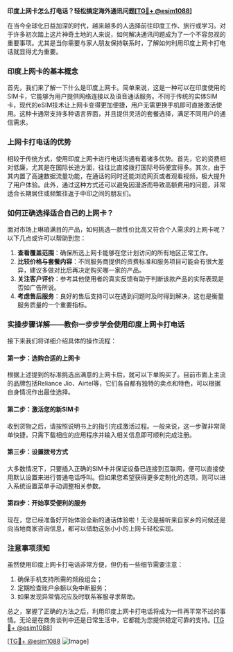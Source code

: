 **印度上网卡怎么打电话？轻松搞定海外通讯问题[[TG💪+ @esim1088](https://t.me/s/esim1088)]**

在当今全球化日益加深的时代，越来越多的人选择前往印度工作、旅行或学习。对于许多初次踏上这片神奇土地的人来说，如何解决通讯问题成为了一个不容忽视的重要事项。尤其是当你需要与家人朋友保持联系时，了解如何利用印度上网卡打电话就显得尤为重要。

### 印度上网卡的基本概念

首先，我们来了解一下什么是印度上网卡。简单来说，这是一种可以在印度使用的SIM卡，它能够为用户提供网络连接以及语音通话服务。不同于传统的实体SIM卡，现代的eSIM技术让上网卡变得更加便捷，用户无需更换手机即可直接激活使用。这种卡通常支持多种语言界面，并且提供灵活的套餐选择，满足不同用户的通信需求。

### 上网卡打电话的优势

相较于传统方式，使用印度上网卡进行电话沟通有着诸多优势。首先，它的资费相对低廉，尤其是在国际长途方面，往往比直接拨打国际号码便宜得多。其次，由于其内置了高速数据流量功能，在通话的同时还能浏览网页或者观看视频，极大提升了用户体验。此外，通过这种方式还可以避免因漫游而导致高额费用的问题，非常适合长期居住或频繁往返于中印之间的朋友们。

### 如何正确选择适合自己的上网卡？

面对市场上琳琅满目的产品，如何挑选一款性价比高又符合个人需求的上网卡呢？以下几点或许可以帮助到您：

1. **查看覆盖范围**：确保所选上网卡能够在您计划访问的所有地区正常工作。
2. **比较价格与套餐内容**：不同服务商提供的资费标准和服务项目可能会有很大差异，建议多做对比后再决定购买哪一家的产品。
3. **关注客户评价**：参考其他使用者的真实反馈有助于判断该款产品的实际表现是否如广告所说。
4. **考虑售后服务**：良好的售后支持可以在遇到问题时及时得到解决，这也是衡量服务质量的一个重要指标。

### 实操步骤详解——教你一步步学会使用印度上网卡打电话

接下来我们将详细介绍具体的操作流程：

#### 第一步：选购合适的上网卡
根据上述提到的标准挑选出满意的上网卡后，就可以下单购买了。目前市面上主流的品牌包括Reliance Jio、Airtel等，它们各自都有独特的卖点和特色，可以根据自身情况作出最佳选择。

#### 第二步：激活您的新SIM卡
收到货物之后，请按照说明书上的指引完成激活过程。一般来说，这一步骤非常简单快捷，只需下载相应的应用程序并输入相关信息即可顺利完成注册。

#### 第三步：设置拨号方式
大多数情况下，只要插入正确的SIM卡并保证设备已连接到互联网，便可以直接使用默认设置来进行普通电话呼叫。但如果您希望获得更多定制化的选项，则可以进入系统设置菜单手动调整相关参数。

#### 第四步：开始享受便利的服务
现在，您已经准备好开始体验全新的通话体验啦！无论是接听来自家乡的问候还是向当地商家咨询信息，都可以借助这张小小的上网卡轻松实现。

### 注意事项须知

虽然使用印度上网卡打电话非常方便，但仍有一些细节需要注意：

1. 确保手机支持所需的频段组合；
2. 定期检查账户余额以免中断服务；
3. 如果发现异常情况应及时联系客服寻求帮助。

总之，掌握了正确的方法之后，利用印度上网卡打电话将成为一件再平常不过的事情。无论是在商务谈判中还是日常生活中，它都能为您提供稳定可靠的支持。[[TG💪+ @esim1088](https://t.me/s/esim1088)]

[[TG💪+ @esim1088](https://t.me/s/esim1088) ![Image](https://i.postimg.cc/4NQfJmqS/Snipaste-2025-05-13-00-14-12.png)]